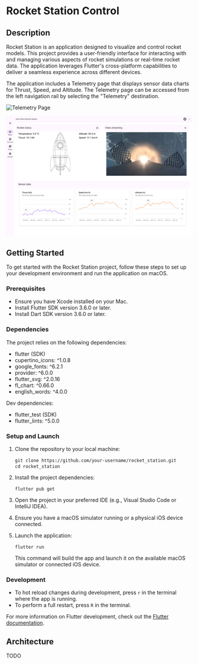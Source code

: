 # Rocket Station Control

## Description

Rocket Station is an application designed to visualize and control rocket models. This project provides a user-friendly interface for interacting with and managing various aspects of rocket simulations or real-time rocket data. The application leverages Flutter's cross-platform capabilities to deliver a seamless experience across different devices.

The application includes a Telemetry page that displays sensor data charts for Thrust, Speed, and Altitude. The Telemetry page can be accessed from the left navigation rail by selecting the "Telemetry" destination.

![Telemetry Page](telemetry_page.png)

![Home of the Rocket Station software](home.png)

## Getting Started

To get started with the Rocket Station project, follow these steps to set up your development environment and run the application on macOS.

### Prerequisites

- Ensure you have Xcode installed on your Mac.
- Install Flutter SDK version 3.6.0 or later.
- Install Dart SDK version 3.6.0 or later.

### Dependencies

The project relies on the following dependencies:

- flutter (SDK)
- cupertino_icons: ^1.0.8
- google_fonts: ^6.2.1
- provider: ^6.0.0
- flutter_svg: ^2.0.16
- fl_chart: ^0.66.0
- english_words: ^4.0.0

Dev dependencies:
- flutter_test (SDK)
- flutter_lints: ^5.0.0

### Setup and Launch

1. Clone the repository to your local machine:
   ```
   git clone https://github.com/your-username/rocket_station.git
   cd rocket_station
   ```

2. Install the project dependencies:
   ```
   flutter pub get
   ```

3. Open the project in your preferred IDE (e.g., Visual Studio Code or IntelliJ IDEA).

4. Ensure you have a macOS simulator running or a physical iOS device connected.

5. Launch the application:
   ```
   flutter run
   ```

   This command will build the app and launch it on the available macOS simulator or connected iOS device.

### Development

- To hot reload changes during development, press `r` in the terminal where the app is running.
- To perform a full restart, press `R` in the terminal.

For more information on Flutter development, check out the [Flutter documentation](https://docs.flutter.dev/).

## Architecture

TODO
